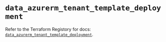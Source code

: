 # `data_azurerm_tenant_template_deployment`

Refer to the Terraform Registory for docs: [`data_azurerm_tenant_template_deployment`](https://www.terraform.io/docs/providers/azurerm/d/tenant_template_deployment).
